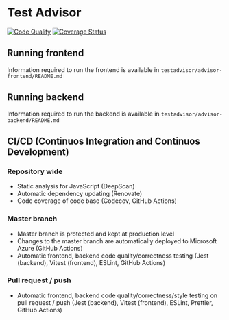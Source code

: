 # Test Advisor
[![Code Quality](https://deepscan.io/api/teams/17760/projects/21098/branches/596791/badge/grade.svg?token=a1fa0980263b30233c0ddf1e9c3ed778290db2ee)](https://deepscan.io/dashboard#view=project&tid=17760&pid=21098&bid=596791)
[![Coverage Status](https://coveralls.io/repos/github/PaulVlas/testadvisor/badge.svg?t=mCeDKx)](https://coveralls.io/github/PaulVlas/testadvisor)

## Running frontend
Information required to run the frontend is available in `testadvisor/advisor-frontend/README.md`

## Running backend
Information required to run the backend is available in `testadvisor/advisor-backend/README.md`

## CI/CD (Continuos Integration and Continuos Development)

### Repository wide
* Static analysis for JavaScript (DeepScan)
* Automatic dependency updating (Renovate)
* Code coverage of code base (Codecov, GitHub Actions)

### Master branch
* Master branch is protected and kept at production level
* Changes to the master branch are automatically deployed to Microsoft Azure (GitHub Actions)
* Automatic frontend, backend code quality/correctness testing (Jest (backend), Vitest (frontend), ESLint, GitHub Actions)

### Pull request / push
* Automatic frontend, backend code quality/correctness/style testing on pull request / push (Jest (backend), Vitest (frontend), ESLint, Prettier, GitHub Actions)
